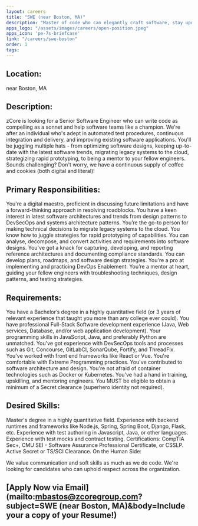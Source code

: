 ```yaml
---
layout: careers
title: "SWE (near Boston, MA)"
description: "Master of code who can elegantly craft software, stay updated with latest tech trends, juggle migrating legacy systems to the cloud and mentoring fellow engineers with a love for continuous learning and improvement."
apps_logo: "/assets/images/careers/open-position.jpeg"
apps_icon: 'pe-7s-briefcase'
link: "/careers/swe-boston"
order: 1
tags:
---
```


## Location: 

near Boston, MA

## Description:

zCore is looking for a Senior Software Engineer who can write code as compelling as a sonnet and help software teams like a champion. We're after an individual who's adept in automated test procedures, continuous integration and delivery, and improving existing software applications. You'll be juggling multiple hats - from optimizing software designs, keeping up-to-date with the latest software trends, migrating legacy systems to the cloud, strategizing rapid prototyping, to being a mentor to your fellow engineers. Sounds challenging? Don't worry, we have a continuous supply of coffee and cookies (both digital and literal)!

## Primary Responsibilities:

You're a digital maestro, proficient in discussing future limitations and have a forward-thinking approach in resolving roadblocks.
You have a keen interest in latest software architectures and trends from design patterns to DevSecOps and systems architecture patterns.
You’re the go-to person for making technical decisions to migrate legacy systems to the cloud.
You know how to juggle strategies for rapid prototyping of capabilities.
You can analyse, decompose, and convert activities and requirements into software designs.
You've got a knack for capturing, developing, and reporting reference architectures and documenting compliance standards.
You can develop plans, roadmaps, and software design strategies.
You're a pro at implementing and practicing DevOps Enablement.
You’re a mentor at heart, guiding your fellow engineers with troubleshooting techniques, design patterns, and testing strategies.
## Requirements:

You have a Bachelor’s degree in a highly quantitative field (or 3 years of relevant experience that taught you more than any college ever could).
You have professional Full-Stack Software development experience (Java, Web services, Database, and/or web application development).
Your programming skills in JavaScript, Java, and preferably Python are unmatched.
You've got experience with DevSecOps tools and processes such as Git, Concourse, GitLabCI, SonarQube, Fortify, and ThreadFix.
You've worked with front end frameworks like React or Vue.
You're comfortable with Extreme Programming practices.
You've contributed to software architecture and design.
You're not afraid of container technologies such as Docker or Kubernetes.
You’ve had a hand in training, upskilling, and mentoring engineers.
You MUST be eligible to obtain a minimum of a Secret clearance (superhero identity not required).
## Desired Skills:

Master's degree in a highly quantitative field.
Experience with backend runtimes and frameworks like Node.js, Spring, Spring Boot, Django, Flask, etc.
Experience with test authoring in Javascript, Java, or other languages.
Experience with test mocks and contract testing.
Certifications: CompTIA Sec+, CMU SEI - Software Assurance Professional Certificate, or CSSLP.
Active Secret or TS/SCI Clearance.
On the Human Side:

We value communication and soft skills as much as we do code. We're looking for candidates who can uphold respect across the organization.

## [Apply Now via Email](mailto:mbastos@zcoregroup.com?subject=SWE (near Boston, MA)&body=Include your a copy of your Resume!)
